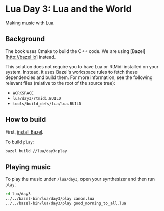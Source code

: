 Lua Day 3: Lua and the World
============================

Making music with Lua.

Background
----------

The book uses Cmake to build the C++ code. We are using [Bazel][http://bazel.io]
instead.

This solution does not require you to have Lua or RtMidi installed on your
system. Instead, it uses Bazel's workspace rules to fetch these dependencies
and build them. For more information, see the following relevant files (relative
to the root of the source tree):

* `WORKSPACE`
* `lua/day3/rtmidi.BUILD`
* `tools/build_defs/lua/lua.BUILD`

How to build
------------

First, [install Bazel](http://bazel.io/docs/install.html).

To build `play`:

```sh
bazel build //lua/day3:play
```

Playing music
-------------

To play the music under `/lua/day3`, open your synthesizer and then run
`play`:

```sh
cd lua/day3
../../bazel-bin/lua/day3/play canon.lua
../../bazel-bin/lua/day3/play good_morning_to_all.lua
```
